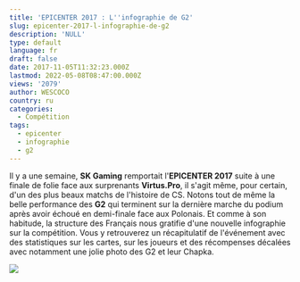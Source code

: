 ```yaml
---
title: 'EPICENTER 2017 : L''infographie de G2'
slug: epicenter-2017-l-infographie-de-g2
description: 'NULL'
type: default
language: fr
draft: false
date: 2017-11-05T11:32:23.000Z
lastmod: 2022-05-08T08:47:00.000Z
views: '2079'
author: WESCOCO
country: ru
categories:
  - Compétition
tags:
  - epicenter
  - infographie
  - g2
---
```

Il y a une semaine, **SK Gaming** remportait l'**EPICENTER 2017** suite à une finale de folie face aux surprenants **Virtus.Pro**, il s'agit même, pour certain, d'un des plus beaux matchs de l'histoire de CS. Notons tout de même la belle performance des **G2** qui terminent sur la dernière marche du podium après avoir échoué en demi-finale face aux Polonais. Et comme à son habitude, la structure des Français nous gratifie d'une nouvelle infographie sur la compétition. Vous y retrouverez un récapitulatif de l'événement avec des statistiques sur les cartes, sur les joueurs et des récompenses décalées avec notamment une jolie photo des G2 et leur Chapka.

![](http://super-cdn.g2esports.com/wp-content/uploads/2017/11/EpicenterInfographic2017-5.jpg)
